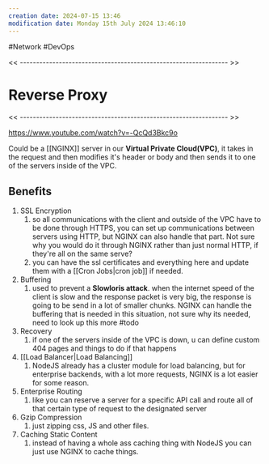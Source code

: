 ```yaml
---
creation date: 2024-07-15 13:46
modification date: Monday 15th July 2024 13:46:10
---
```

#Network #DevOps 

<< ---------------------------------------------------------------- >>

# Reverse Proxy

<< ---------------------------------------------------------------- >>

https://www.youtube.com/watch?v=-QcQd3Bkc9o

Could be a [[NGINX]] server in our **Virtual Private Cloud(VPC)**, it takes in the request and then modifies it's header or body and then sends it to one of the servers inside of the VPC.

## Benefits
1. SSL Encryption
	1. so all communications with the client and outside of the VPC have to be done through HTTPS, you can set up communications between servers using HTTP, but NGINX can also handle that part. Not sure why you would do it through NGINX rather than just normal HTTP, if they're all on the same serve?
	2. you can have the ssl certificates and everything here and update them with a [[Cron Jobs|cron job]] if needed. 
2. Buffering
	1. used to prevent a **Slowloris attack**. when the internet speed of the client is slow and the response packet is very big, the response is going to be send in a lot of smaller chunks. NGINX can handle the buffering that is needed in this situation, not sure why its needed, need to look up this more #todo
3. Recovery
	1. if one of the servers inside of the VPC is down, u can define custom 404 pages and things to do if that happens
4. [[Load Balancer|Load Balancing]]
	1. NodeJS already has a cluster module for load balancing, but for enterprise backends, with a lot more requests, NGINX is a lot easier for some reason. 
5. Enterprise Routing
	1. like you can reserve a server for a specific API call and route all of that certain type of request to the designated server
6. Gzip Compression
	1. just zipping css, JS and other files. 
7. Caching Static Content
	1. instead of having a whole ass caching thing with NodeJS you can just use NGINX to cache things.